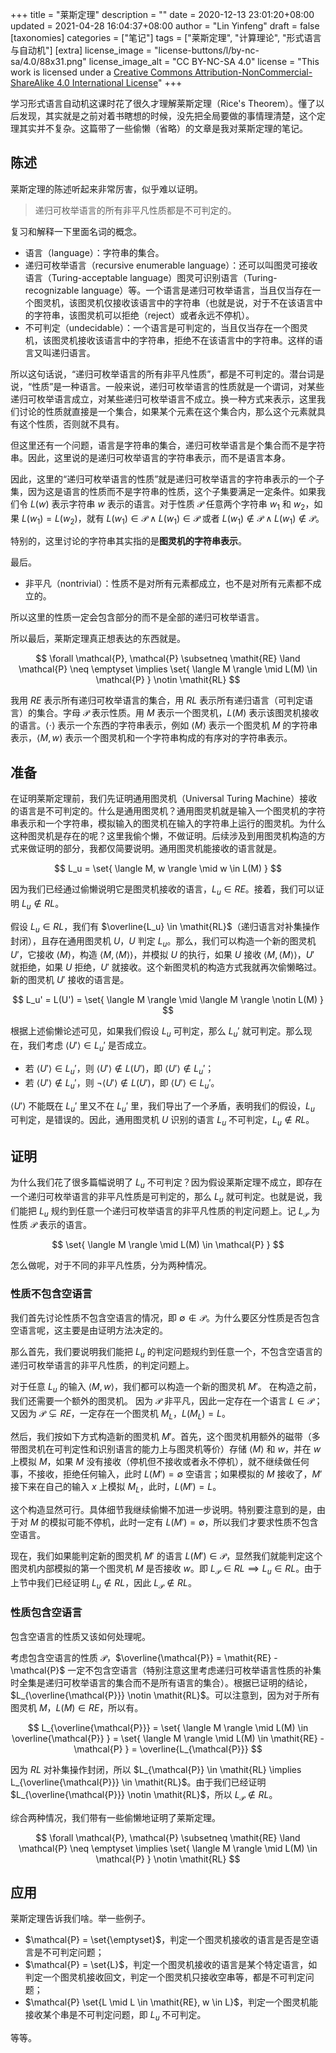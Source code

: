 +++
title = "莱斯定理"
description = ""
date = 2020-12-13 23:01:20+08:00
updated = 2021-04-28 16:04:37+08:00
author = "Lin Yinfeng"
draft = false
[taxonomies]
categories = ["笔记"]
tags = ["莱斯定理", "计算理论", "形式语言与自动机"]
[extra]
license_image = "license-buttons/l/by-nc-sa/4.0/88x31.png"
license_image_alt = "CC BY-NC-SA 4.0"
license = "This work is licensed under a [Creative Commons Attribution-NonCommercial-ShareAlike 4.0 International License](http://creativecommons.org/licenses/by-nc-sa/4.0/)"
+++

学习形式语言自动机这课时花了很久才理解莱斯定理（Rice's Theorem）。懂了以后发现，其实就是之前对着书瞎想的时候，没先把全局要做的事情理清楚，这个定理其实并不复杂。这篇带了一些偷懒（省略）的文章是我对莱斯定理的笔记。

<!-- more -->

## 陈述

莱斯定理的陈述听起来非常厉害，似乎难以证明。

> 递归可枚举语言的所有非平凡性质都是不可判定的。

复习和解释一下里面名词的概念。

- 语言（language）：字符串的集合。
- 递归可枚举语言（recursive enumerable language）：还可以叫图灵可接收语言（Turing-acceptable language）图灵可识别语言（Turing-recognizable language）等。一个语言是递归可枚举语言，当且仅当存在一个图灵机，该图灵机仅接收该语言中的字符串（也就是说，对于不在该语言中的字符串，该图灵机可以拒绝（reject）或者永远不停机）。
- 不可判定（undecidable）：一个语言是可判定的，当且仅当存在一个图灵机，该图灵机接收该语言中的字符串，拒绝不在该语言中的字符串。这样的语言又叫递归语言。

所以这句话说，“递归可枚举语言的所有非平凡性质”，都是不可判定的。潜台词是说，“性质”是一种语言。一般来说，递归可枚举语言的性质就是一个谓词，对某些递归可枚举语言成立，对某些递归可枚举语言不成立。换一种方式来表示，这里我们讨论的性质就直接是一个集合，如果某个元素在这个集合内，那么这个元素就具有这个性质，否则就不具有。

但这里还有一个问题，语言是字符串的集合，递归可枚举语言是个集合而不是字符串。因此，这里说的是递归可枚举语言的字符串表示，而不是语言本身。

因此，这里的“递归可枚举语言的性质”就是递归可枚举语言的字符串表示的一个子集，因为这是语言的性质而不是字符串的性质，这个子集要满足一定条件。如果我们令 $L(w)$ 表示字符串 $w$ 表示的语言。对于性质 $\mathcal{P}$ 任意两个字符串 $w_1$ 和 $w_2$，如果 $L(w_1) = L(w_2)$，就有 $L(w_1) \in \mathcal{P} \land L(w_1) \in \mathcal{P}$ 或者 $L(w_1) \notin \mathcal{P} \land L(w_1) \notin \mathcal{P}$。

特别的，这里讨论的字符串其实指的是**图灵机的字符串表示**。

最后。

- 非平凡（nontrivial）：性质不是对所有元素都成立，也不是对所有元素都不成立的。

所以这里的性质一定会包含部分的而不是全部的递归可枚举语言。

所以最后，莱斯定理真正想表达的东西就是。

$$
\forall \mathcal{P}, \mathcal{P} \subsetneq \mathit{RE} \land \mathcal{P} \neq \emptyset \implies \set{ \langle M \rangle \mid L(M) \in \mathcal{P} } \notin \mathit{RL}
$$

我用 $\mathit{RE}$ 表示所有递归可枚举语言的集合，用 $\mathit{RL}$ 表示所有递归语言（可判定语言）的集合。字母 $\mathcal{P}$ 表示性质。用 $M$ 表示一个图灵机，$L(M)$ 表示该图灵机接收的语言。$\langle \cdot \rangle$ 表示一个东西的字符串表示，例如 $\langle M \rangle$ 表示一个图灵机 $M$ 的字符串表示，$\langle M, w \rangle$ 表示一个图灵机和一个字符串构成的有序对的字符串表示。

## 准备

在证明莱斯定理前，我们先证明通用图灵机（Universal Turing Machine）接收的语言是不可判定的。什么是通用图灵机？通用图灵机就是输入一个图灵机的字符串表示和一个字符串，模拟输入的图灵机在输入的字符串上运行的图灵机。为什么这种图灵机是存在的呢？这里我偷个懒，不做证明。后续涉及到用图灵机构造的方式来做证明的部分，我都仅简要说明。通用图灵机能接收的语言就是。

$$
L_u = \set{ \langle M, w \rangle \mid w \in L(M) }
$$

因为我们已经通过偷懒说明它是图灵机接收的语言，$L_u \in \mathit{RE}$。接着，我们可以证明 $L_u \notin \mathit{RL}$。

假设 $L_u \in \mathit{RL}$，我们有 $\overline{L_u} \in \mathit{RL}$（递归语言对补集操作封闭），且存在通用图灵机 $U$，$U$ 判定 $L_u$。那么，我们可以构造一个新的图灵机 $U'$，它接收 $\langle M \rangle$，构造 $\langle M, \langle M \rangle \rangle$，并模拟 $U$ 的执行，如果 $U$ 接收 $\langle M, \langle M \rangle \rangle$，$U'$ 就拒绝，如果 $U$ 拒绝，$U'$ 就接收。这个新图灵机的构造方式我就再次偷懒略过。新的图灵机 $U'$ 接收的语言是。

$$
L_u' = L(U') = \set{ \langle M \rangle \mid \langle M \rangle \notin L(M) }
$$

根据上述偷懒论述可见，如果我们假设 $L_u$ 可判定，那么 $L_u'$ 就可判定。那么现在，我们考虑 $\langle U' \rangle \in L_u'$ 是否成立。

- 若 $\langle U' \rangle \in L_u'$，则 $\langle U' \rangle \notin L(U')$，即 $\langle U' \rangle \notin L_u'$；
- 若 $\langle U' \rangle \notin L_u'$，则 $\neg \langle U' \rangle \notin L(U')$，即 $\langle U' \rangle \in L_u'$。

$\langle U' \rangle$ 不能既在 $L_u'$ 里又不在 $L_u'$ 里，我们导出了一个矛盾，表明我们的假设，$L_u$ 可判定，是错误的。因此，通用图灵机 $U$ 识别的语言 $L_u$ 不可判定，$L_u \notin \mathit{RL}$。

## 证明

为什么我们花了很多篇幅说明了 $L_u$ 不可判定？因为假设莱斯定理不成立，即存在一个递归可枚举语言的非平凡性质是可判定的，那么 $L_u$ 就可判定。也就是说，我们能把 $L_u$ 规约到任意一个递归可枚举语言的非平凡性质的判定问题上。记 $L_{\mathcal{P}}$ 为性质 $\mathcal{P}$ 表示的语言。

$$
\set{ \langle M \rangle \mid L(M) \in \mathcal{P} }
$$

怎么做呢，对于不同的非平凡性质，分为两种情况。

### 性质不包含空语言

我们首先讨论性质不包含空语言的情况，即 $\emptyset \notin \mathcal{P}$。为什么要区分性质是否包含空语言呢，这主要是由证明方法决定的。

那么首先，我们要说明我们能把 $L_u$ 的判定问题规约到任意一个，不包含空语言的递归可枚举语言的非平凡性质，的判定问题上。

对于任意 $L_u$ 的输入 $\langle M, w \rangle$，我们都可以构造一个新的图灵机 $M'$。
在构造之前，我们还需要一个额外的图灵机。
因为 $\mathcal{P}$ 非平凡，因此一定存在一个语言 $L \in \mathcal{P}$；又因为 $\mathcal{P} \subsetneq \mathit{RE}$，一定存在一个图灵机 $M_L$，$L(M_L) = L$。

然后，我们按如下方式构造新的图灵机 $M'$。首先，这个图灵机用额外的磁带（多带图灵机在可判定性和识别语言的能力上与图灵机等价）存储 $\langle M \rangle$ 和 $w$，并在 $w$ 上模拟 $M$，如果 $M$ 没有接收（停机但不接收或者永不停机），就不继续做任何事，不接收，拒绝任何输入，此时 $L(M') = \emptyset$ 空语言；如果模拟的 $M$ 接收了，$M'$ 接下来在自己的输入 $x$ 上模拟 $M_L$，此时，$L(M') = L$。

这个构造显然可行。具体细节我继续偷懒不加进一步说明。特别要注意到的是，由于对 $M$ 的模拟可能不停机，此时一定有 $L(M') = \emptyset$，所以我们才要求性质不包含空语言。

现在，我们如果能判定新的图灵机 $M'$ 的语言 $L(M') \in \mathcal{P}$，显然我们就能判定这个图灵机内部模拟的第一个图灵机 $M$ 是否接收 $w$。即 $L_{\mathcal{P}} \in \mathit{RL} \implies L_u \in \mathit{RL}$。由于上节中我们已经证明 $L_u \notin \mathit{RL}$，因此 $L_{\mathcal{P}} \notin \mathit{RL}$。

### 性质包含空语言

包含空语言的性质又该如何处理呢。

考虑包含空语言的性质 $\mathcal{P}$，$\overline{\mathcal{P}} = \mathit{RE} - \mathcal{P}$ 一定不包含空语言（特别注意这里考虑递归可枚举语言性质的补集时全集是递归可枚举语言的集合而不是所有语言的集合）。根据已证明的结论，$L_{\overline{\mathcal{P}}} \notin \mathit{RL}$。可以注意到，因为对于所有图灵机 $M$，$L(M) \in \mathit{RE}$，所以有。

$$
L_{\overline{\mathcal{P}}} = \set{ \langle M \rangle \mid L(M) \in \overline{\mathcal{P}} } = \set{ \langle M \rangle \mid L(M) \in \mathit{RE} - \mathcal{P} } = \overline{L_{\mathcal{P}}}
$$

因为 $\mathit{RL}$ 对补集操作封闭，所以 $L_{\mathcal{P}} \in \mathit{RL} \implies L_{\overline{\mathcal{P}}} \in \mathit{RL}$。由于我们已经证明 $L_{\overline{\mathcal{P}}} \notin \mathit{RL}$，所以 $L_{\mathcal{P}} \notin \mathit{RL}$。

综合两种情况，我们带有一些偷懒地证明了莱斯定理。

$$
\forall \mathcal{P}, \mathcal{P} \subsetneq \mathit{RE} \land \mathcal{P} \neq \emptyset \implies \set{ \langle M \rangle \mid L(M) \in \mathcal{P} } \notin \mathit{RL}
$$

## 应用

莱斯定理告诉我们啥。举一些例子。

- $\mathcal{P} = \set{\emptyset}$，判定一个图灵机接收的语言是否是空语言是不可判定问题；
- $\mathcal{P} = \set{L}$，判定一个图灵机接收的语言是某个特定语言，如判定一个图灵机接收回文，判定一个图灵机只接收空串等，都是不可判定问题；
- $\mathcal{P} \set{L \mid L \in \mathit{RE}, w \in L}$，判定一个图灵机能接收某个串是不可判定问题，即 $L_u$ 不可判定。

等等。
